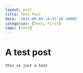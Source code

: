 ```yaml
---
layout: post
title: Test Post
date: '2025-09-04 14:37:28 +0000'
categories: [Test, First]
tags: [test]
---
```


# A test post

```
this is just a test
```

